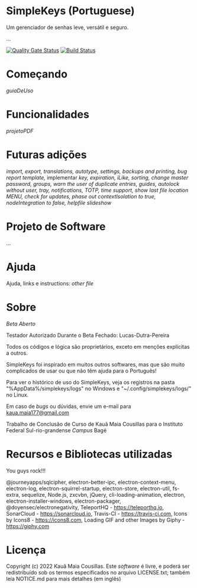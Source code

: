 # SimpleKeys (Portuguese)

Um gerenciador de senhas leve, versátil e seguro.

...

[![Quality Gate Status](https://sonarcloud.io/api/project_badges/measure?project=bainloko_SimpleKeys&metric=alert_status)](https://sonarcloud.io/dashboard?id=bainloko_SimpleKeys)
[![Build Status](https://app.travis-ci.com/bainloko/SimpleKeys.svg?branch=app)](https://app.travis-ci.com/bainloko/SimpleKeys)

# Começando

_guiaDeUso_

# Funcionalidades

_projetoPDF_

# Futuras adições

_import, export, translations, autotype, settings, backups and printing, *bug report template*,_ implementar _key, expiration, iLike, sorting, change master password, groups, warn the user of duplicate entries, guides, *autolock without user, tray*, notifications, TOTP, time support, show last file location MENU, check for updates, phase out contextIsolation to true, nodeIntegration to false, helpfile slideshow_

# Projeto de Software

...

# Ajuda

Ajuda, links e instructions: _other file_

# Sobre

_Beta Aberto_

Testador Autorizado Durante o Beta Fechado: Lucas-Dutra-Pereira

Todos os códigos e lógica são proprietários, exceto em menções explícitas a outros.

SimpleKeys foi inspirado em muitos outros softwares, mas que são muito complicados de usar ou que não têm ajuda para o Português!

Para ver o histórico de uso do SimpleKeys, veja os registros na pasta "%AppData%/simplekeys/logs" no Windows e "~/.config/simplekeys/logs/" no Linux.

Em caso de _bugs_ ou dúvidas, envie um e-mail para kaua.maia177@gmail.com

Trabalho de Conclusão de Curso de Kauã Maia Cousillas para o Instituto Federal Sul-rio-grandense _Campus_ Bagé

# Recursos e Bibliotecas utilizadas

You guys rock!!!

@journeyapps/sqlcipher, electron-better-ipc, electron-context-menu, electron-log, electron-squirrel-startup, electron-store, electron-util, fs-extra, sequelize, Node.js, zxcvbn, jQuery, cli-loading-animation, electron, electron-installer-windows, electron-packager, @doyensec/electronegativity, TeleportHQ - https://teleporthq.io, SonarCloud - https://sonarcloud.io, Travis-CI - https://travis-ci.com, Icons by Icons8 - https://icons8.com, Loading GIF and other Images by Giphy - https://giphy.com

# Licença

Copyright (c) 2022 Kauã Maia Cousillas. Este _software_ é livre, e poderá ser redistribuído sob os termos especificados no arquivo LICENSE.txt; também leia NOTICE.md para mais detalhes (em inglês)